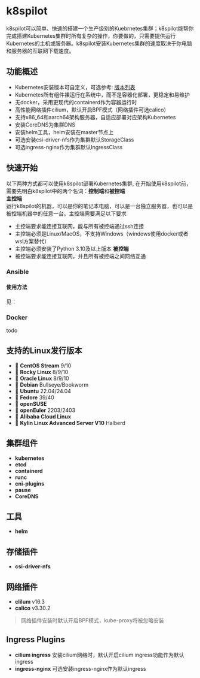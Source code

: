# k8spilot
k8spilot可以简单、快速的搭建一个生产级别的Kuebrnetes集群；k8spilot能帮你完成搭建Kubernetes集群时所有复杂的操作，你要做的，只需要提供运行Kubernetes的主机或服务器。k8spilot安装Kubernetes集群的速度取决于你电脑和服务器的互联网下载速度。

## 功能概述
+ Kubernetes安装版本可自定义，可选参考: [版本列表](https://dl.k8spilot.icu/kubernetes/kube-versions)
+ Kubernetes所有组件裸运行在系统中，而不是容器化部署，更稳定和易维护
+ 无docker，采用更现代的containerd作为容器运行时
+ 高性能网络插件cilium，默认开启BPF模式（网络插件可选calico）
+ 支持x86_64和aarch64架构服务器，自适应部署对应架构Kubernetes
+ 安装CoreDNS为集群DNS
+ 安装helm工具，helm安装在master节点上
+ 可选安装csi-driver-nfs作为集群默认StorageClass
+ 可选ingress-nginx作为集群默认IngressClass

## 快速开始
以下两种方式都可以使用k8spilot部署Kubernetes集群, 在开始使用k8spilot前，需要先明白k8spilot中的两个名词：**控制端**和**被控端**  
**主控端**  
运行k8spilot的机器，可以是你的笔记本电脑，可以是一台独立服务器，也可以是被控端机器中的任意一台。主控端需要满足以下要求  
+ 主控端要求能连接互联网，能与所有被控端通过ssh连接
+ 主控端必须是Linux/MacOS，不支持Windows（windows使用docker或者wsl方案替代）
+ 主控端必须安装了Python 3.10及以上版本
**被控端**
+ 被控端要求能连接互联网，并且所有被控端之间网络互通
### Ansible
#### 使用方法
见：

### Docker
todo

## 支持的Linux发行版本
+ :penguin: **CentOS Stream** 9/10
+ :penguin: **Rocky Linux** 8/9/10
+ :penguin: **Oracle Linux** 8/9/10
+ :penguin: **Debian** Bullseye/Bookworm
+ :penguin: **Ubuntu** 22.04/24.04
+ :penguin: **Fedore** 39/40
+ :penguin: **openSUSE** 
+ :penguin: **openEuler** 2203/2403
+ :penguin: **Alibaba Cloud Linux**
+ :penguin: **Kylin Linux Advanced Server V10** Halberd

## 集群组件
+ **kubernetes**
+ **etcd**
+ **containerd**
+ **runc**
+ **cni-plugins**
+ **pause**
+ **CoreDNS**

## 工具
+ **helm**

## 存储插件
+ **csi-driver-nfs**

## 网络插件
+ **clilum** v16.3
+ **calico** v3.30.2

> 网络插件安装时默认开启BPF模式，kube-proxy将被忽略安装

## Ingress Plugins
+ **cilium ingress** 安装cilium网络时，默认开启cilium ingress功能作为默认ingress
+ **ingress-nginx** 可选安装ingress-nginx作为默认ingress
